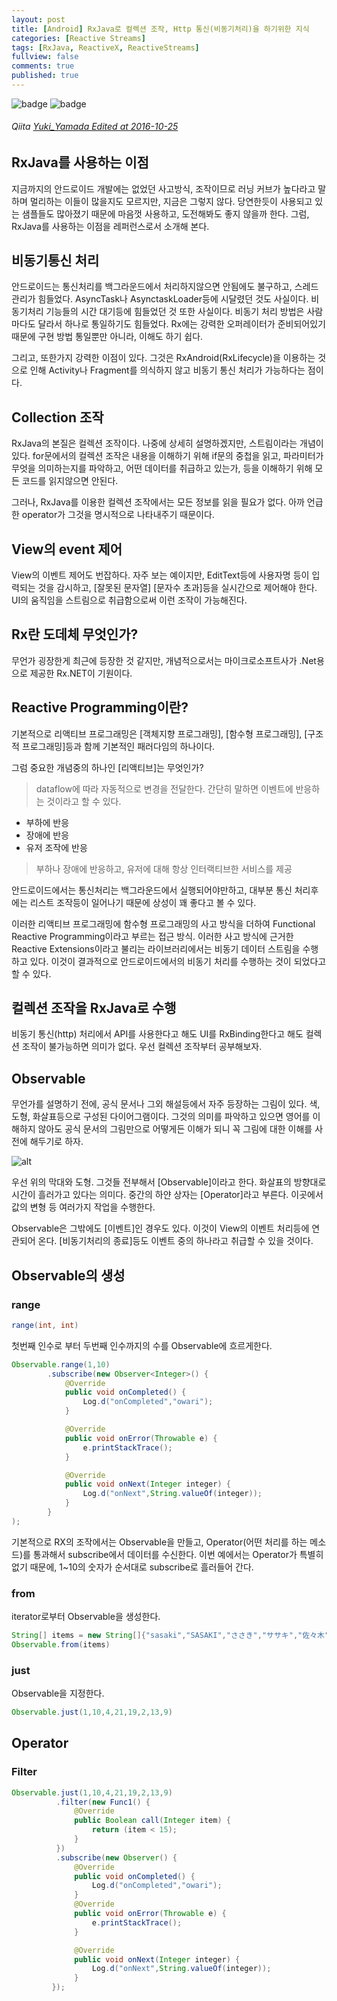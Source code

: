 ```yaml
---
layout: post
title: [Android] RxJava로 컬렉션 조작, Http 통신(비동기처리)을 하기위한 지식
categories: [Reactive Streams]
tags: [RxJava, ReactiveX, ReactiveStreams]
fullview: false
comments: true
published: true
---
```


![badge](https://img.shields.io/badge/manasobi-RxJava-brightgreen.svg?style=flat-square) ![badge](https://img.shields.io/badge/manasobi-android-orange.svg?style=flat-square)

###### Qiita [Yuki_Yamada Edited at 2016-10-25](http://qiita.com/Yuki_Yamada/items/a0855189988539c18b8f#_reference-e2a2024732be2ead5cc6)

## RxJava를 사용하는 이점
지금까지의 안드로이드 개발에는 없었던 사고방식, 조작이므로 러닝 커브가 높다라고 말하며 멀리하는 이들이 많을지도 모르지만, 지금은 그렇지 않다. 당연한듯이 사용되고 있는 샘플들도 많아졌기 때문에 마음껏 사용하고, 도전해봐도 좋지 않을까 한다. 그럼, RxJava를 사용하는 이점을 레퍼런스로서 소개해 본다.

## 비동기통신 처리
안드로이드는 통신처리를 백그라운드에서 처리하지않으면 안됨에도 불구하고, 스레드 관리가 힘들었다.
AsyncTask나 AsynctaskLoader등에 시달렸던 것도 사실이다. 비동기처리 기능들의 시간 대기등에 힘들었던 것 또한 사실이다.
비동기 처리 방법은 사람마다도 달라서 하나로 통일하기도 힘들었다.
Rx에는 강력한 오퍼레이터가 준비되어있기 때문에 구현 방법 통일뿐만 아니라, 이해도 하기 쉽다.

그리고, 또한가지 강력한 이점이 있다. 그것은 RxAndroid(RxLifecycle)을 이용하는 것으로 인해 Activity나 Fragment를 의식하지 않고 비동기 통신 처리가 가능하다는 점이다.

## Collection 조작
RxJava의 본질은 컬렉션 조작이다. 나중에 상세히 설명하겠지만, 스트림이라는 개념이 있다.
for문에서의 컬렉션 조작은 내용을 이해하기 위해 if문의 중첩을 읽고, 파라미터가 무엇을 의미하는지를 파악하고, 어떤 데이터를 취급하고 있는가, 등을 이해하기 위해 모든 코드를 읽지않으면 안된다.

그러나, RxJava를 이용한 컬렉션 조작에서는 모든 정보를 읽을 필요가 없다. 아까 언급한 operator가 그것을 명시적으로 나타내주기 때문이다.

## View의 event 제어
View의 이벤트 제어도 번잡하다. 자주 보는 예이지만, EditText등에 사용자명 등이 입력되는 것을 감시하고, [잘못된 문자열] [문자수 초과]등을 실시간으로 제어해야 한다. UI의 움직임을 스트림으로 취급함으로써 이런 조작이 가능해진다.

## Rx란 도데체 무엇인가?
무언가 굉장한게 최근에 등장한 것 같지만, 개념적으로서는 마이크로소프트사가 .Net용으로 제공한 Rx.NET이 기원이다.

## Reactive Programming이란?
기본적으로 리액티브 프로그래밍은 [객체지향 프로그래밍], [함수형 프로그래밍], [구조적 프로그래밍]등과 함께 기본적인 패러다임의 하나이다.

그럼 중요한 개념중의 하나인 [리액티브]는 무엇인가?

> dataflow에 따라 자동적으로 변경을 전달한다. 간단히 말하면 이벤트에 반응하는 것이라고 할 수 있다.

* 부하에 반응 
* 장애에 반응
* 유저 조작에 반응

> 부하나 장애에 반응하고, 유저에 대해 항상 인터랙티브한 서비스를 제공

안드로이드에서는 통신처리는 백그라운드에서 실행되어야만하고, 대부분 통신 처리후에는 리스트 조작등이 일어나기 때문에 상성이 꽤 좋다고 볼 수 있다.

이러한 리액티브 프로그래밍에 함수형 프로그래밍의 사고 방식을 더하여 Functional Reactive Programming이라고 부르는 접근 방식. 이러한 사고 방식에 근거한 Reactive Extensions이라고 불리는 라이브러리에서는 비동기 데이터 스트림을 수행하고 있다. 이것이 결과적으로 안드로이드에서의 비동기 처리를 수행하는 것이 되었다고 할 수 있다.

## 컬렉션 조작을 RxJava로 수행
비동기 통신(http) 처리에서 API를 사용한다고 해도 UI를 RxBinding한다고 해도 컬렉션 조작이 불가능하면 의미가 없다.
우선 컬렉션 조작부터 공부해보자.

## Observable
무언가를 설명하기 전에, 공식 문서나 그외 해설등에서 자주 등장하는 그림이 있다. 색, 도형, 화살표등으로 구성된 다이어그램이다. 그것의 의미를 파악하고 있으면 영어를 이해하지 않아도 공식 문서의 그림만으로 어떻게든 이해가 되니 꼭 그림에 대한 이해를 사전에 해두기로 하자.

![alt](https://qiita-image-store.s3.amazonaws.com/0/59803/e2295052-20a7-a5c0-f72c-5060c0fa2f1c.png)

우선 위의 막대와 도형. 그것들 전부해서 [Observable]이라고 한다. 화살표의 방향대로 시간이 흘러가고 있다는 의미다. 중간의 하얀 상자는 [Operator]라고 부른다. 이곳에서 값의 변형 등 여러가지 작업을 수행한다.

Observable은 그밖에도 [이벤트]인 경우도 있다. 이것이 View의 이벤트 처리등에 연관되어 온다. [비동기처리의 종료]등도 이벤트 중의 하나라고 취급할 수 있을 것이다.

## Observable의 생성

### range
```java
range(int, int)
```
첫번째 인수로 부터 두번째 인수까지의 수를 Observable에 흐르게한다.

```java
Observable.range(1,10)
        .subscribe(new Observer<Integer>() {
            @Override
            public void onCompleted() {
                Log.d("onCompleted","owari");
            }

            @Override
            public void onError(Throwable e) {
                e.printStackTrace();
            }

            @Override
            public void onNext(Integer integer) {
                Log.d("onNext",String.valueOf(integer));
            }
        }
);

```

기본적으로 RX의 조작에서는 Observable을 만들고, Operator(어떤 처리를 하는 메소드)를 통과해서 subscribe에서 데이터를 수신한다. 이번 예에서는 Operator가 특별히 없기 때문에, 1~10의 숫자가 순서대로 subscribe로 흘러들어 간다.

### from
iterator로부터 Observable을 생성한다.

```java
String[] items = new String[]{"sasaki","SASAKI","ささき","ササキ","佐々木"};
Observable.from(items)
```

### just
Observable을 지정한다.

```java
Observable.just(1,10,4,21,19,2,13,9)
```

## Operator

### Filter
```java
Observable.just(1,10,4,21,19,2,13,9)
          .filter(new Func1() {
              @Override
              public Boolean call(Integer item) {
                  return (item < 15);
              }
          })
          .subscribe(new Observer() {
              @Override
              public void onCompleted() {
                  Log.d("onCompleted","owari");
              }
              @Override
              public void onError(Throwable e) {
                  e.printStackTrace();
              }

              @Override
              public void onNext(Integer integer) {
                  Log.d("onNext",String.valueOf(integer));
              }
         });       
```










